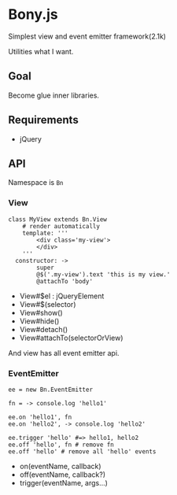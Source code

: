 # Bony.js

Simplest view and event emitter framework(2.1k)

Utilities what I want.

## Goal

Become glue inner libraries.

## Requirements

- jQuery

## API

Namespace is `Bn`

### View

```
class MyView extends Bn.View
	# render automatically
	template: '''
		<div class='my-view'>
		</div>
	'''
  constructor: ->
		super
		@$('.my-view').text 'this is my view.'
		@attachTo 'body'
```

- View#$el : jQueryElement
- View#$(selector)
- View#show()
- View#hide()
- View#detach()
- View#attachTo(selectorOrView)

And view has all event emitter api.

### EventEmitter

```
ee = new Bn.EventEmitter

fn = -> console.log 'hello1'

ee.on 'hello1', fn
ee.on 'hello2', -> console.log 'hello2'

ee.trigger 'hello' #=> hello1, hello2
ee.off 'hello', fn # remove fn 
ee.off 'hello' # remove all 'hello' events
```

- on(eventName, callback)
- off(eventName, callback?)
- trigger(eventName, args...)
